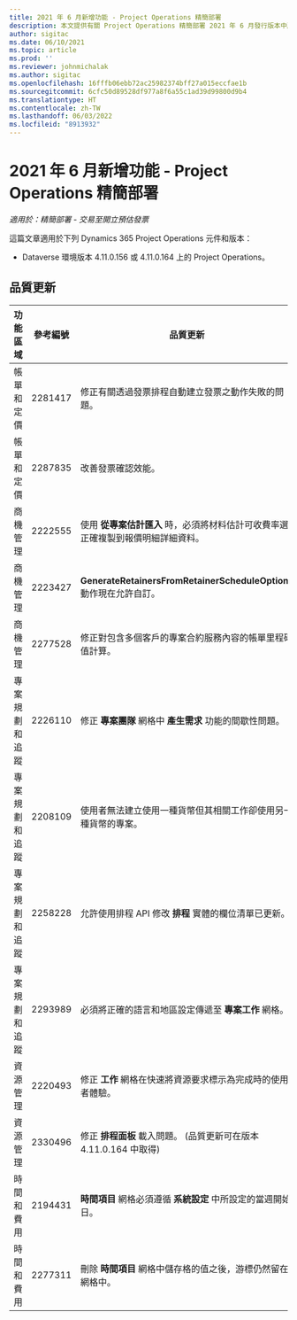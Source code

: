 ```yaml
---
title: 2021 年 6 月新增功能 - Project Operations 精簡部署
description: 本文提供有關 Project Operations 精簡部署 2021 年 6 月發行版本中所提供之品質更新的資訊。
author: sigitac
ms.date: 06/10/2021
ms.topic: article
ms.prod: ''
ms.reviewer: johnmichalak
ms.author: sigitac
ms.openlocfilehash: 16fffb06ebb72ac25982374bff27a015eccfae1b
ms.sourcegitcommit: 6cfc50d89528df977a8f6a55c1ad39d99800d9b4
ms.translationtype: HT
ms.contentlocale: zh-TW
ms.lasthandoff: 06/03/2022
ms.locfileid: "8913932"
---
```

# <a name="whats-new-june-2021---project-operations-lite-deployment"></a>2021 年 6 月新增功能 - Project Operations 精簡部署

_適用於：精簡部署 - 交易至開立預估發票_

這篇文章適用於下列 Dynamics 365 Project Operations 元件和版本：

  - Dataverse 環境版本 4.11.0.156 或 4.11.0.164 上的 Project Operations。

## <a name="quality-updates"></a>品質更新

| **功能區域** | **參考編號** | **品質更新** |
| --- | --- | --- |
| 帳單和定價 | 2281417 | 修正有關透過發票排程自動建立發票之動作失敗的問題。 |
| 帳單和定價 | 2287835 |   改善發票確認效能。 |
| 商機管理 | 2222555 | 使用 **從專案估計匯入** 時，必須將材料估計可收費率選正確複製到報價明細詳細資料。 |
| 商機管理 | 2223427 | **GenerateRetainersFromRetainerScheduleOptions** 動作現在允許自訂。 |
| 商機管理 | 2277528 | 修正對包含多個客戶的專案合約服務內容的帳單里程碑值計算。 |
| 專案規劃和追蹤 | 2226110 | 修正 **專案團隊** 網格中 **產生需求** 功能的間歇性問題。 |
| 專案規劃和追蹤 | 2208109 | 使用者無法建立使用一種貨幣但其相關工作卻使用另一種貨幣的專案。 |
| 專案規劃和追蹤 | 2258228 | 允許使用排程 API 修改 **排程** 實體的欄位清單已更新。 |
| 專案規劃和追蹤 | 2293989 | 必須將正確的語言和地區設定傳遞至 **專案工作** 網格。|
| 資源管理 | 2220493 | 修正 **工作** 網格在快速將資源要求標示為完成時的使用者體驗。 |
| 資源管理 | 2330496 | 修正 **排程面板** 載入問題。 (品質更新可在版本 4.11.0.164 中取得) |
| 時間和費用 | 2194431 | **時間項目** 網格必須遵循 **系統設定** 中所設定的當週開始日。 |
| 時間和費用 | 2277311 | 刪除 **時間項目** 網格中儲存格的值之後，游標仍然留在網格中。 |
